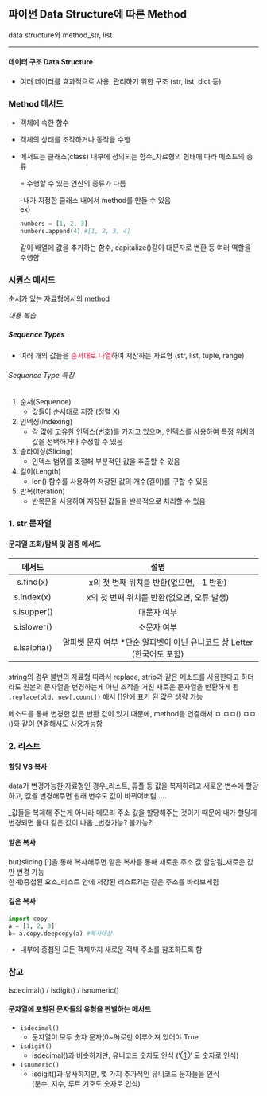 ## 파이썬 Data Structure에 따른 Method
data structure와 method_str, list

---
#### 데이터 구조 Data Structure  
- 여러 데이터를 효과적으로 사용, 관리하기 위한 구조 (str, list, dict 등)

### Method 메서드  
- 객체에 속한 함수  
- 객체의 상태를 조작하거나 동작을 수행  
- 메서드는 클래스(class) 내부에 정의되는 함수_자료형의 형태에 따라 메소드의 종류   
  
  =  수행할 수 있는 연산의 종류가 다름   
  
  -내가 지정한 클래스 내에서 method를 만들 수 있음   
  ex) 
  ```python
  numbers = [1, 2, 3]  
  numbers.append(4) #[1, 2, 3, 4]  
  ```
  같이 배열에 값을 추가하는 함수, capitalize()같이 대문자로 변환 등 여러 역할을 수행함

### 시퀀스 메서드  
순서가 있는 자료형에서의 method  

*내용 복습*
##### Sequence Types
- 여러 개의 값들을 <span style='color:crimson;'>순서대로 나열</span>하여 저장하는 자료형
(str, list, tuple, range)

###### Sequence Type 특징
1. 순서(Sequence)
    - 값들이 순서대로 저장 (정렬 X)
2. 인덱싱(Indexing)
    - 각 값에 고유한 인덱스(번호)를 가지고 있으며, 인덱스를 사용하여 특정 위치의 값을 선택하거나 수정할 수 있음
3. 슬라이싱(Slicing)
    - 인덱스 범위를 조절해 부분적인 값을 추출할 수 있음
4. 길이(Length)
    - len() 함수를 사용하여 저장된 값의 개수(길이)를 구할 수 있음
5. 반복(Iteration)
    - 반목문을 사용하여 저장된 값들을 반복적으로 처리할 수 있음
### 1. str 문자열
#### 문자열 조회/탐색 및 검증 메서드  
|        메서드      	|                                         설명                                        	|
|:------------------:	|:-----------------------------------------------------------------------------------:	|
|      s.find(x)     	|     x의   첫 번째 위치를 반환(없으면, -1 반환)                                  	|
|      s.index(x)    	|     x의   첫 번째 위치를 반환(없으면, 오류 발생)                                  	|
|     s.isupper()    	|     대문자 여부                                                                     	|
|     s.islower()    	|     소문자 여부                                                                   	|
|     s.isalpha()    	|     알파벳 문자 여부      *단순 알파벳이 아닌 유니코드 상 Letter (한국어도 포함)    	|

####
string의 경우 불변의 자료형
따라서 replace, strip과 같은 메소드를 사용한다고 하더라도 원본의 문자열을 변경하는게 아닌 조작을 거친 새로운 문자열을 반환하게 됨
`.replace(old, new[,count])` 에서 []안에 표기 된 값은 생략 가능

메소드를 통해 변경한 값은 반환 값이 있기 때문에, method를 연결해서 ㅁ.ㅁㅁ().ㅁㅁ()와 같이 연결해서도 사용가능함

### 2. 리스트

#### 할당 VS 복사
data가 변경가능한 자료형인 경우_리스트, 튜플 등
값을 복제하려고 새로운 변수에 할당하고, 값을 변경해주면 원래 변수도 값이 바뀌어버림.....

_값들을 복제해 주는게 아니라 
메모리 주소 값을 할당해주는 것이기 때문에 내가 할당게 변경되면 둘다 같은 값이 나옴
_변경가능? 불가능?!

#### 얕은 복사   
but)slicing [:]을 통해 복사해주면 얕은 복사를 통해 새로운 주소 값 할당됨_새로운 값만 변경 가능  
한계)중첩된 요소_리스트 안에 저장된 리스트?!는 같은 주소를 바라보게됨  

#### 깊은 복사  
```python
import copy   
a = [1, 2, 3] 
b= a.copy.deepcopy(a) #복사대상
```
- 내부에 중첩된 모든 객체까지 새로운 객체 주소를 참조하도록 함

### 참고
isdecimal() / isdigit() / isnumeric()
#### 문자열에 포함된 문자들의 유형을 판별하는 메서드
- `isdecimal()`
    - 문자열이 모두 숫자 문자(0~9)로만 이루어져 있어야 True
- `isdigit()`
    - isdecimal()과 비슷하지만, 유니코드 숫자도 인식 ('①’ 도 숫자로 인식)
- `isnumeric()`
    - isdigit()과 유사하지만, 몇 가지 추가적인 유니코드 문자들을 인식 <br>(분수, 지수, 루트 기호도 숫자로 인식)